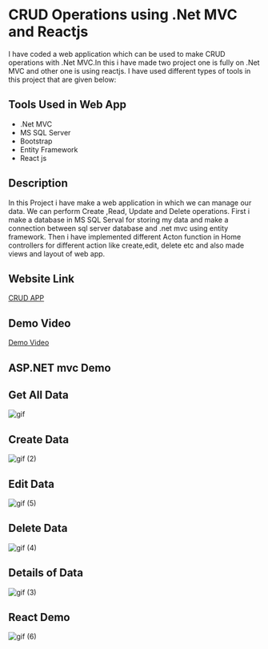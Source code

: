 # CRUD Operations using .Net MVC and Reactjs

I have coded a web application which can be used to make CRUD operations with .Net MVC.In this i have made two project one is fully on .Net MVC and other one is using reactjs.
I have used different types of tools in this project that are given below:

## Tools Used in Web App
* .Net MVC 
* MS SQL Server
* Bootstrap
* Entity Framework
* React js

## Description 

In this Project i have make a web application in which we can manage our data. We can perform Create ,Read, Update and Delete operations.
First i make a database in MS SQL Serval for storing my data and make a connection between sql server database and .net mvc using entity framework.
Then i have implemented different Acton function in Home controllers for different action like create,edit, delete etc and also made views and layout of web app.

## Website Link

[CRUD APP](https://gauravreactapp.netlify.app/)

## Demo Video

[Demo Video](https://drive.google.com/file/d/1BPOStueNoIUUcTW5owjjvivedIy6EHNN/view?usp=drivesdk)

## ASP.NET mvc Demo

## Get All Data


![gif](https://user-images.githubusercontent.com/93429968/179900207-0f2946cd-17d3-4d6e-b38a-a5709b12c68e.gif)

## Create Data

![gif (2)](https://user-images.githubusercontent.com/93429968/179901747-d6bc9105-bb25-49fc-864b-b1f576e7b6d5.gif)

## Edit Data

![gif (5)](https://user-images.githubusercontent.com/93429968/179901848-5a18dfac-54f7-489f-99fc-724ac22701f8.gif)

## Delete Data

![gif (4)](https://user-images.githubusercontent.com/93429968/179901937-eade89f2-d8de-44be-9add-09b65939366b.gif)

## Details of Data

![gif (3)](https://user-images.githubusercontent.com/93429968/179901964-31f3ccbc-2e5e-4def-a523-a022efb7ce0a.gif)


## React Demo

![gif (6)](https://user-images.githubusercontent.com/93429968/179904346-b4b27b1d-fd0f-40f9-b552-e260b6f8b328.gif)



